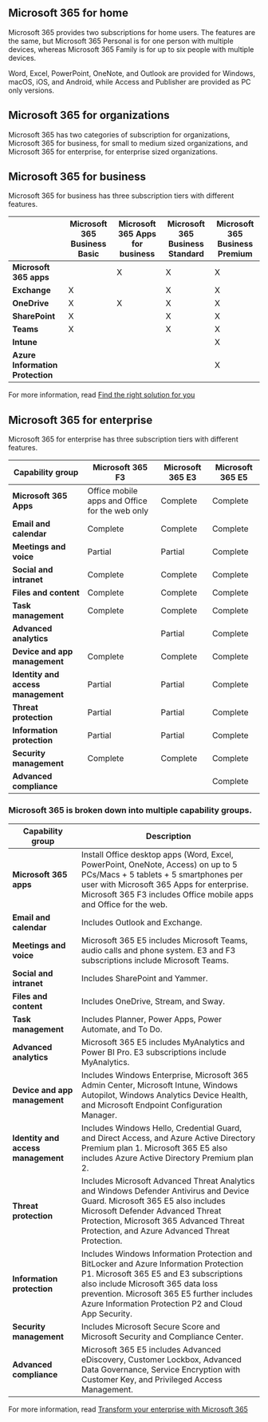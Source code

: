 ## Microsoft 365 for home

Microsoft 365 provides two subscriptions for home users. The features are the same, but Microsoft 365 Personal is for one person with multiple devices, whereas Microsoft 365 Family is for up to six people with multiple devices.

Word, Excel, PowerPoint, OneNote, and Outlook are provided for Windows, macOS, iOS, and Android, while Access and Publisher are provided as PC only versions.

## Microsoft 365 for organizations

Microsoft 365 has two categories of subscription for organizations, Microsoft 365 for business, for small to medium sized organizations, and Microsoft 365 for enterprise, for enterprise sized organizations.

## Microsoft 365 for business

Microsoft 365 for business has three subscription tiers with different features.

| | **Microsoft 365 Business Basic** | **Microsoft 365 Apps for business** | **Microsoft 365 Business Standard** | **Microsoft 365 Business Premium** |
| --- | --- | --- | --- | --- |
| **Microsoft 365 apps** |  | X | X | X |
| **Exchange** | X |  | X | X |
| **OneDrive** | X | X | X | X |
| **SharePoint** | X | | X | X |
| **Teams** | X | | X | X |
| **Intune** | | | | X |
| **Azure Information Protection** | | | | X |

For more information, read [Find the right solution for you](https://www.microsoft.com/microsoft-365/compare-all-microsoft-365-products-b)

## Microsoft 365 for enterprise

Microsoft 365 for enterprise has three subscription tiers with different features.

| **Capability group** | **Microsoft 365 F3** | **Microsoft 365 E3** | **Microsoft 365 E5** |
| --- | --- | --- | --- |
| **Microsoft 365 Apps** | Office mobile apps and Office for the web only | Complete | Complete |
| **Email and calendar** | Complete | Complete | Complete |
| **Meetings and voice** | Partial | Partial | Complete |
| **Social and intranet** | Complete | Complete | Complete |
| **Files and content** | Complete | Complete | Complete |
| **Task management** | Complete | Complete | Complete |
| **Advanced analytics** || Partial | Complete |
| **Device and app management** | Complete | Complete | Complete |
| **Identity and access management** | Partial | Partial | Complete |
| **Threat protection** | Partial | Partial | Complete |
| **Information protection** | Partial | Partial | Complete |
| **Security management** | Complete | Complete | Complete |
| **Advanced compliance** ||| Complete |

### Microsoft 365 is broken down into multiple capability groups.

| Capability group | Description |
|---|---| 
| **Microsoft 365 apps** | Install Office desktop apps (Word, Excel, PowerPoint, OneNote, Access) on up to 5 PCs/Macs + 5 tablets + 5 smartphones per user with Microsoft 365 Apps for enterprise. Microsoft 365 F3 includes Office mobile apps and Office for the web. | 
| **Email and calendar** | Includes Outlook and Exchange.| 
| **Meetings and voice** | Microsoft 365 E5 includes Microsoft Teams, audio calls and phone system. E3 and F3 subscriptions include Microsoft Teams.| 
| **Social and intranet** | Includes SharePoint and Yammer.| 
| **Files and content** | Includes OneDrive, Stream, and Sway.| 
| **Task management** | Includes Planner, Power Apps, Power Automate, and To Do.| 
| **Advanced analytics** | Microsoft 365 E5 includes MyAnalytics and Power BI Pro. E3 subscriptions include MyAnalytics.| 
| **Device and app management** | Includes Windows Enterprise, Microsoft 365 Admin Center, Microsoft Intune, Windows Autopilot, Windows Analytics Device Health, and Microsoft Endpoint Configuration Manager.| 
| **Identity and access management** | Includes Windows Hello, Credential Guard, and Direct Access, and Azure Active Directory Premium plan 1. Microsoft 365 E5 also includes Azure Active Directory Premium plan 2.| 
| **Threat protection** | Includes Microsoft Advanced Threat Analytics and Windows Defender Antivirus and Device Guard. Microsoft 365 E5 also includes Microsoft Defender Advanced Threat Protection, Microsoft 365 Advanced Threat Protection, and Azure Advanced Threat Protection.| 
| **Information protection** | Includes Windows Information Protection and BitLocker and Azure Information Protection P1. Microsoft 365 E5 and E3 subscriptions also include Microsoft 365 data loss prevention. Microsoft 365 E5 further includes Azure Information Protection P2 and Cloud App Security.| 
| **Security management** | Includes Microsoft Secure Score and Microsoft Security and Compliance Center. | 
| **Advanced compliance** | Microsoft 365 E5 includes Advanced eDiscovery, Customer Lockbox, Advanced Data Governance, Service Encryption with Customer Key, and Privileged Access Management.| 

For more information, read [Transform your enterprise with Microsoft 365](https://www.microsoft.com/microsoft-365/compare-microsoft-365-enterprise-plans)
